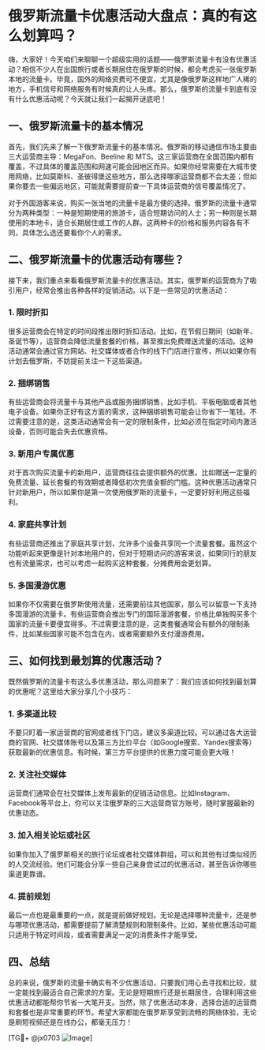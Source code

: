 # 俄罗斯流量卡优惠活动大盘点：真的有这么划算吗？

嗨，大家好！今天咱们来聊聊一个超级实用的话题——俄罗斯流量卡有没有优惠活动？相信不少人在出国旅行或者长期居住在俄罗斯的时候，都会考虑买一张俄罗斯本地的流量卡。毕竟，国外的网络资费可不便宜，尤其是像俄罗斯这样地广人稀的地方，手机信号和网络服务有时候真的让人头疼。那么，俄罗斯的流量卡到底有没有什么优惠活动呢？今天就让我们一起揭开谜底吧！

## 一、俄罗斯流量卡的基本情况

首先，我们先来了解一下俄罗斯流量卡的基本情况。俄罗斯的移动通信市场主要由三大运营商主导：MegaFon、Beeline 和 MTS。这三家运营商在全国范围内都有覆盖，不过具体的覆盖范围和网速可能会因地区而异。如果你经常需要在大城市使用网络，比如莫斯科、圣彼得堡这些地方，那么选择哪家运营商都不会太差；但如果你要去一些偏远地区，可能就需要提前查一下具体运营商的信号覆盖情况了。

对于外国游客来说，购买一张当地的流量卡是最方便的选择。俄罗斯的流量卡通常分为两种类型：一种是短期使用的旅游卡，适合短期访问的人士；另一种则是长期使用的本地卡，适合长期居住或工作的人群。这两种卡的价格和服务内容各有不同，具体怎么选还要看你个人的需求。

## 二、俄罗斯流量卡的优惠活动有哪些？

接下来，我们重点来看看俄罗斯流量卡的优惠活动。其实，俄罗斯的运营商为了吸引用户，经常会推出各种各样的促销活动。以下是一些常见的优惠活动：

### 1. **限时折扣**
很多运营商会在特定的时间段推出限时折扣活动。比如，在节假日期间（如新年、圣诞节等），运营商会降低流量套餐的价格，甚至推出免费赠送流量的活动。这种活动通常会通过官方网站、社交媒体或者合作的线下门店进行宣传，所以如果你有计划去俄罗斯，不妨提前关注一下这些渠道。

### 2. **捆绑销售**
有些运营商会将流量卡与其他产品或服务捆绑销售，比如手机、平板电脑或者其他电子设备。如果你正好有这方面的需求，这种捆绑销售可能会让你省下一笔钱。不过需要注意的是，这类活动通常会有一定的限制条件，比如必须在指定时间内激活设备，否则可能会失去优惠资格。

### 3. **新用户专属优惠**
对于首次购买流量卡的新用户，运营商往往会提供额外的优惠。比如赠送一定量的免费流量、延长套餐的有效期或者降低初次充值金额的门槛。这种优惠活动通常只针对新用户，所以如果你是第一次使用俄罗斯的流量卡，一定要好好利用这些福利。

### 4. **家庭共享计划**
有些运营商还推出了家庭共享计划，允许多个设备共享同一个流量套餐。虽然这个功能听起来更像是针对本地用户的，但对于短期访问的游客来说，如果同行的朋友也有流量需求，也可以考虑一起购买这种套餐，分摊费用会更划算。

### 5. **多国漫游优惠**
如果你不仅需要在俄罗斯使用流量，还需要前往其他国家，那么可以留意一下支持多国漫游的流量卡。有些运营商会推出专门的国际漫游套餐，价格比单独购买多个国家的流量卡要便宜得多。不过需要注意的是，这类套餐通常会有额外的限制条件，比如某些国家可能不包含在内，或者需要额外支付漫游费用。

## 三、如何找到最划算的优惠活动？

既然俄罗斯的流量卡有这么多优惠活动，那么问题来了：我们应该如何找到最划算的优惠呢？这里给大家分享几个小技巧：

### 1. **多渠道比较**
不要只盯着一家运营商的官网或者线下门店，建议多渠道比较。可以通过各大运营商的官网、社交媒体账号以及第三方比价平台（如Google搜索、Yandex搜索等）获取最新的优惠信息。有时候，第三方平台提供的优惠力度可能会更大哦！

### 2. **关注社交媒体**
运营商们通常会在社交媒体上发布最新的促销活动信息。比如Instagram、Facebook等平台上，你可以关注俄罗斯的三大运营商官方账号，随时掌握最新的优惠动态。

### 3. **加入相关论坛或社区**
如果你加入了俄罗斯相关的旅行论坛或者社交媒体群组，可以和其他有过类似经历的人交流经验。他们可能会分享一些自己亲身尝试过的优惠活动，甚至告诉你哪些渠道更靠谱。

### 4. **提前规划**
最后一点也是最重要的一点，就是提前做好规划。无论是选择哪种流量卡，还是参与哪项优惠活动，都需要提前了解清楚规则和限制条件。比如，某些优惠活动可能只适用于特定时间段，或者需要满足一定的消费条件才能享受。

## 四、总结

总的来说，俄罗斯的流量卡确实有不少优惠活动，只要我们用心去寻找和比较，就一定能找到最适合自己需求的方案。无论是短期旅行还是长期居住，合理利用这些优惠活动都能帮你节省一大笔开支。当然，除了优惠活动本身，选择合适的运营商和套餐也是非常重要的环节。希望大家都能在俄罗斯享受到流畅的网络体验，无论是刷短视频还是在线办公，都毫无压力！

[TG💪+ @jx0703 ![Image](https://github.com/user-attachments/assets/dbca1d08-cadb-493c-b0ec-ad6f7a83f270)]